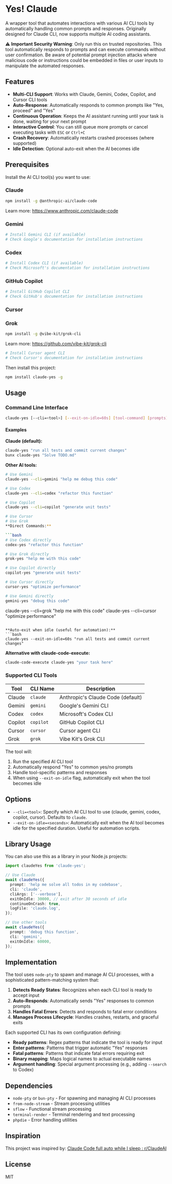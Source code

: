 # Yes! Claude

A wrapper tool that automates interactions with various AI CLI tools by automatically handling common prompts and responses. Originally designed for Claude CLI, now supports multiple AI coding assistants.

⚠️ **Important Security Warning**: Only run this on trusted repositories. This tool automatically responds to prompts and can execute commands without user confirmation. Be aware of potential prompt injection attacks where malicious code or instructions could be embedded in files or user inputs to manipulate the automated responses.

## Features

- **Multi-CLI Support**: Works with Claude, Gemini, Codex, Copilot, and Cursor CLI tools
- **Auto-Response**: Automatically responds to common prompts like "Yes, proceed" and "Yes"
- **Continuous Operation**: Keeps the AI assistant running until your task is done, waiting for your next prompt
- **Interactive Control**: You can still queue more prompts or cancel executing tasks with `ESC` or `Ctrl+C`
- **Crash Recovery**: Automatically restarts crashed processes (where supported)
- **Idle Detection**: Optional auto-exit when the AI becomes idle

## Prerequisites

Install the AI CLI tool(s) you want to use:

### Claude
```bash
npm install -g @anthropic-ai/claude-code
```
Learn more: https://www.anthropic.com/claude-code

### Gemini
```bash
# Install Gemini CLI (if available)
# Check Google's documentation for installation instructions
```

### Codex
```bash
# Install Codex CLI (if available)
# Check Microsoft's documentation for installation instructions
```

### GitHub Copilot
```bash
# Install GitHub Copilot CLI
# Check GitHub's documentation for installation instructions
```

### Cursor
### Grok
```bash
npm install -g @vibe-kit/grok-cli
```
Learn more: https://github.com/vibe-kit/grok-cli
```bash
# Install Cursor agent CLI
# Check Cursor's documentation for installation instructions
```

Then install this project:

```bash
npm install claude-yes -g
```

## Usage

### Command Line Interface

```bash
claude-yes [--cli=<tool>] [--exit-on-idle=60s] [tool-command] [prompts]
```

#### Examples

**Claude (default):**
```bash
claude-yes "run all tests and commit current changes"
bunx claude-yes "Solve TODO.md"
```

**Other AI tools:**
```bash
# Use Gemini
claude-yes --cli=gemini "help me debug this code"

# Use Codex  
claude-yes --cli=codex "refactor this function"

# Use Copilot
claude-yes --cli=copilot "generate unit tests"

# Use Cursor
# Use Grok
**Direct Commands:**

```bash
# Use Codex directly
codex-yes "refactor this function"

# Use Grok directly
grok-yes "help me with this code"

# Use Copilot directly
copilot-yes "generate unit tests"

# Use Cursor directly
cursor-yes "optimize performance"

# Use Gemini directly
gemini-yes "debug this code"
```
claude-yes --cli=grok "help me with this code"
claude-yes --cli=cursor "optimize performance"
```

**Auto-exit when idle (useful for automation):**
```bash
claude-yes --exit-on-idle=60s "run all tests and commit current changes"
```

**Alternative with claude-code-execute:**
```bash
claude-code-execute claude-yes "your task here"
```

### Supported CLI Tools

| Tool | CLI Name | Description |
|------|----------|-------------|
| Claude | `claude` | Anthropic's Claude Code (default) |
| Gemini | `gemini` | Google's Gemini CLI |
| Codex | `codex` | Microsoft's Codex CLI |
| Copilot | `copilot` | GitHub Copilot CLI |
| Cursor | `cursor` | Cursor agent CLI |
| Grok | `grok` | Vibe Kit\'s Grok CLI |

The tool will:

1. Run the specified AI CLI tool
2. Automatically respond "Yes" to common yes/no prompts
3. Handle tool-specific patterns and responses
4. When using `--exit-on-idle` flag, automatically exit when the tool becomes idle

<!-- TODO: add usage As lib: call await claudeYes() and it returns render result -->

## Options

- `--cli=<tool>`: Specify which AI CLI tool to use (claude, gemini, codex, copilot, cursor). Defaults to `claude`.
- `--exit-on-idle=<seconds>`: Automatically exit when the AI tool becomes idle for the specified duration. Useful for automation scripts.

## Library Usage

You can also use this as a library in your Node.js projects:

```typescript
import claudeYes from 'claude-yes';

// Use Claude
await claudeYes({
  prompt: 'help me solve all todos in my codebase',
  cli: 'claude',
  cliArgs: ['--verbose'],
  exitOnIdle: 30000, // exit after 30 seconds of idle
  continueOnCrash: true,
  logFile: 'claude.log',
});

// Use other tools
await claudeYes({
  prompt: 'debug this function',
  cli: 'gemini',
  exitOnIdle: 60000,
});
```

## Implementation

The tool uses `node-pty` to spawn and manage AI CLI processes, with a sophisticated pattern-matching system that:

1. **Detects Ready States**: Recognizes when each CLI tool is ready to accept input
2. **Auto-Responds**: Automatically sends "Yes" responses to common prompts
3. **Handles Fatal Errors**: Detects and responds to fatal error conditions
4. **Manages Process Lifecycle**: Handles crashes, restarts, and graceful exits

Each supported CLI has its own configuration defining:
- **Ready patterns**: Regex patterns that indicate the tool is ready for input
- **Enter patterns**: Patterns that trigger automatic "Yes" responses  
- **Fatal patterns**: Patterns that indicate fatal errors requiring exit
- **Binary mapping**: Maps logical names to actual executable names
- **Argument handling**: Special argument processing (e.g., adding `--search` to Codex)

## Dependencies

- `node-pty` or `bun-pty` - For spawning and managing AI CLI processes
- `from-node-stream` - Stream processing utilities
- `sflow` - Functional stream processing
- `terminal-render` - Terminal rendering and text processing
- `phpdie` - Error handling utilities

## Inspiration

This project was inspired by: [Claude Code full auto while I sleep : r/ClaudeAI](https://www.reddit.com/r/ClaudeAI/comments/1klk6aw/claude_code_full_auto_while_i_sleep/)

## License

MIT
